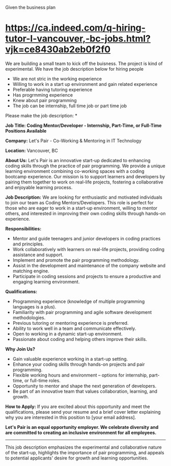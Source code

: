 Given the business plan

# https://ca.indeed.com/q-hiring-tutor-l-vancouver,-bc-jobs.html?vjk=ce8430ab2eb0f2f0
We are building a small team to kick off the buisness. The project is kind of experimental. 
We have the job description below for hiring people
* We are not stric in the working experience
* Willing to work in a start up environment and gain related experience
* Preferable having tutoring experience
* Has progrmming experience
* Knew about pair programming
* The job can be internship, full time job or part time job

Please make the job description:
*


**Job Title: Coding Mentor/Developer - Internship, Part-Time, or Full-Time Positions Available**

**Company:** Let's Pair - Co-Working & Mentoring in IT Technology

**Location:** Vancouver, BC

**About Us:**
Let's Pair is an innovative start-up dedicated to enhancing coding skills through the practice of pair programming. We provide a unique learning environment combining co-working spaces with a coding bootcamp experience. Our mission is to support learners and developers by pairing them together to work on real-life projects, fostering a collaborative and enjoyable learning process.

**Job Description:**
We are looking for enthusiastic and motivated individuals to join our team as Coding Mentors/Developers. This role is perfect for those who are eager to work in a start-up environment, willing to mentor others, and interested in improving their own coding skills through hands-on experience. 

**Responsibilities:**
- Mentor and guide teenagers and junior developers in coding practices and principles.
- Work collaboratively with learners on real-life projects, providing coding assistance and support.
- Implement and promote the pair programming methodology.
- Assist in the development and maintenance of the company website and matching engine.
- Participate in coding sessions and projects to ensure a productive and engaging learning environment.

**Qualifications:**
- Programming experience (knowledge of multiple programming languages is a plus).
- Familiarity with pair programming and agile software development methodologies.
- Previous tutoring or mentoring experience is preferred.
- Ability to work well in a team and communicate effectively.
- Open to working in a dynamic start-up environment.
- Passionate about coding and helping others improve their skills.

**Why Join Us?**
- Gain valuable experience working in a start-up setting.
- Enhance your coding skills through hands-on projects and pair programming.
- Flexible working hours and environment – options for internship, part-time, or full-time roles.
- Opportunity to mentor and shape the next generation of developers.
- Be part of an innovative team that values collaboration, learning, and growth.

**How to Apply:**
If you are excited about this opportunity and meet the qualifications, please send your resume and a brief cover letter explaining why you are interested in this position to [your email address].

**Let's Pair is an equal opportunity employer. We celebrate diversity and are committed to creating an inclusive environment for all employees.**

---

This job description emphasizes the experimental and collaborative nature of the start-up, highlights the importance of pair programming, and appeals to potential applicants' desire for growth and learning opportunities.
